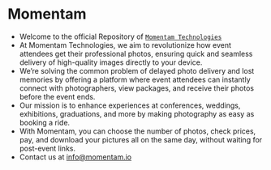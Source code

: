 # Momentam

- Welcome to the official Repository of [`Momentam Technologies`](https://github.com/momentam-technologies)
- At Momentam Technologies, we aim to revolutionize how event attendees get their professional photos, ensuring quick and seamless delivery of high-quality images directly to your device.
- We’re solving the common problem of delayed photo delivery and lost memories by offering a platform where event attendees can instantly connect with photographers, view packages, and receive their photos before the event ends.
- Our mission is to enhance experiences at conferences, weddings, exhibitions, graduations, and more by making photography as easy as booking a ride.
- With Momentam, you can choose the number of photos, check prices, pay, and download your pictures all on the same day, without waiting for post-event links.
- Contact us at info@momentam.io
